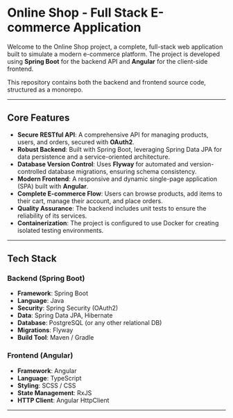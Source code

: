 # Online Shop - Full Stack E-commerce Application

Welcome to the Online Shop project, a complete, full-stack web application built to simulate a modern e-commerce platform. The project is developed using **Spring Boot** for the backend API and **Angular** for the client-side frontend.

This repository contains both the backend and frontend source code, structured as a monorepo.

---

## Core Features

-   **Secure RESTful API**: A comprehensive API for managing products, users, and orders, secured with **OAuth2**.
-   **Robust Backend**: Built with Spring Boot, leveraging Spring Data JPA for data persistence and a service-oriented architecture.
-   **Database Version Control**: Uses **Flyway** for automated and version-controlled database migrations, ensuring schema consistency.
-   **Modern Frontend**: A responsive and dynamic single-page application (SPA) built with **Angular**.
-   **Complete E-commerce Flow**: Users can browse products, add items to their cart, manage their account, and place orders.
-   **Quality Assurance**: The backend includes unit tests to ensure the reliability of its services.
-   **Containerization**: The project is configured to use Docker for creating isolated testing environments.

---

## Tech Stack

### Backend (Spring Boot)
-   **Framework**: Spring Boot
-   **Language**: Java
-   **Security**: Spring Security (OAuth2)
-   **Data**: Spring Data JPA, Hibernate
-   **Database**: PostgreSQL (or any other relational DB)
-   **Migrations**: Flyway
-   **Build Tool**: Maven / Gradle

### Frontend (Angular)
-   **Framework**: Angular
-   **Language**: TypeScript
-   **Styling**: SCSS / CSS
-   **State Management**: RxJS
-   **HTTP Client**: Angular HttpClient

---
